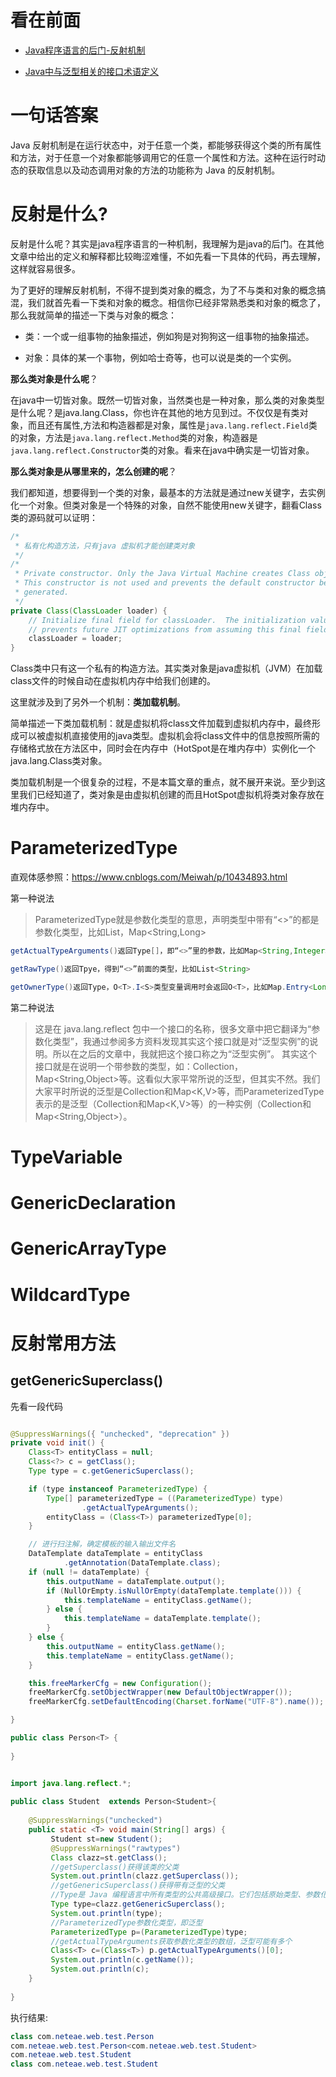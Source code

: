 看在前面
====

* <a href="https://www.cnblogs.com/zhangchengzi/p/9723250.html">Java程序语言的后门-反射机制</a>

* <a href="https://www.jianshu.com/p/da21b3a59b47">Java中与泛型相关的接口术语定义</a>

一句话答案
====

Java 反射机制是在运行状态中，对于任意一个类，都能够获得这个类的所有属性和方法，对于任意一个对象都能够调用它的任意一个属性和方法。这种在运行时动态的获取信息以及动态调用对象的方法的功能称为 Java 的反射机制。

反射是什么?
====

反射是什么呢？其实是java程序语言的一种机制，我理解为是java的后门。在其他文章中给出的定义和解释都比较晦涩难懂，不如先看一下具体的代码，再去理解，这样就容易很多。

为了更好的理解反射机制，不得不提到类对象的概念，为了不与类和对象的概念搞混，我们就首先看一下类和对象的概念。相信你已经非常熟悉类和对象的概念了，那么我就简单的描述一下类与对象的概念：

* 类：一个或一组事物的抽象描述，例如狗是对狗狗这一组事物的抽象描述。

* 对象：具体的某一个事物，例如哈士奇等，也可以说是类的一个实例。

**那么类对象是什么呢**？

在java中一切皆对象。既然一切皆对象，当然类也是一种对象，那么类的对象类型是什么呢？是java.lang.Class，你也许在其他的地方见到过。不仅仅是有类对象，而且还有属性,方法和构造器都是对象，属性是```java.lang.reflect.Field```类的对象，方法是```java.lang.reflect.Method```类的对象，构造器是```java.lang.reflect.Constructor```类的对象。看来在java中确实是一切皆对象。

**那么类对象是从哪里来的，怎么创建的呢**？

我们都知道，想要得到一个类的对象，最基本的方法就是通过new关键字，去实例化一个对象。但类对象是一个特殊的对象，自然不能使用new关键字，翻看Class类的源码就可以证明：

```java
/*
 * 私有化构造方法，只有java 虚拟机才能创建类对象
 */
/*
 * Private constructor. Only the Java Virtual Machine creates Class objects.
 * This constructor is not used and prevents the default constructor being
 * generated.
 */
private Class(ClassLoader loader) {
	// Initialize final field for classLoader.  The initialization value of non-null
	// prevents future JIT optimizations from assuming this final field is null.
	classLoader = loader;
}
```

Class类中只有这一个私有的构造方法。其实类对象是java虚拟机（JVM）在加载class文件的时候自动在虚拟机内存中给我们创建的。

这里就涉及到了另外一个机制：**类加载机制**。

简单描述一下类加载机制：就是虚拟机将class文件加载到虚拟机内存中，最终形成可以被虚拟机直接使用的java类型。虚拟机会将class文件中的信息按照所需的存储格式放在方法区中，同时会在内存中（HotSpot是在堆内存中）实例化一个java.lang.Class类对象。

类加载机制是一个很复杂的过程，不是本篇文章的重点，就不展开来说。至少到这里我们已经知道了，类对象是由虚拟机创建的而且HotSpot虚拟机将类对象存放在堆内存中。

ParameterizedType
====

直观体感参照：https://www.cnblogs.com/Meiwah/p/10434893.html

第一种说法

> ParameterizedType就是参数化类型的意思，声明类型中带有“<>”的都是参数化类型，比如List<Integer>，Map<String,Long>

```java
getActualTypeArguments()返回Type[]，即“<>”里的参数，比如Map<String,Integer>

getRawType()返回Tpye，得到“<>”前面的类型，比如List<String>

getOwnerType()返回Type，O<T>.I<S>类型变量调用时会返回O<T>，比如Map.Entry<Long,Short>
```

第二种说法

> 这是在 java.lang.reflect 包中一个接口的名称，很多文章中把它翻译为“参数化类型”，我通过参阅多方资料发现其实这个接口就是对“泛型实例”的说明。所以在之后的文章中，我就把这个接口称之为“泛型实例”。
其实这个接口就是在说明一个带参数的类型，如：Collection<String>，Map<String,Object>等。这看似大家平常所说的泛型，但其实不然。我们大家平时所说的泛型是Collection<E>和Map<K,V>等，而ParameterizedType表示的是泛型（Collection<E>和Map<K,V>等）的一种实例（Collection<String>和Map<String,Object>）。


TypeVariable
====



GenericDeclaration
====



GenericArrayType
====



WildcardType
====

反射常用方法
====

getGenericSuperclass()
-------

先看一段代码

```JAVA

@SuppressWarnings({ "unchecked", "deprecation" })
private void init() {
	Class<T> entityClass = null;
	Class<?> c = getClass();
	Type type = c.getGenericSuperclass();

	if (type instanceof ParameterizedType) {
		Type[] parameterizedType = ((ParameterizedType) type)
				.getActualTypeArguments();
		entityClass = (Class<T>) parameterizedType[0];
	}

	// 进行扫注解，确定模板的输入输出文件名
	DataTemplate dataTemplate = entityClass
			.getAnnotation(DataTemplate.class);
	if (null != dataTemplate) {
		this.outputName = dataTemplate.output();
		if (NullOrEmpty.isNullOrEmpty(dataTemplate.template())) {
			this.templateName = entityClass.getName();
		} else {
			this.templateName = dataTemplate.template();
		}
	} else {
		this.outputName = entityClass.getName();
		this.templateName = entityClass.getName();
	}

	this.freeMarkerCfg = new Configuration();
	freeMarkerCfg.setObjectWrapper(new DefaultObjectWrapper());
	freeMarkerCfg.setDefaultEncoding(Charset.forName("UTF-8").name());

}
```

```JAVA
public class Person<T> {
 
}
```

```java

import java.lang.reflect.*;
 
public class Student  extends Person<Student>{
 
	@SuppressWarnings("unchecked")
	public static <T> void main(String[] args) {
		 Student st=new Student();
		 @SuppressWarnings("rawtypes")
		 Class clazz=st.getClass();
		 //getSuperclass()获得该类的父类
		 System.out.println(clazz.getSuperclass());
		 //getGenericSuperclass()获得带有泛型的父类
		 //Type是 Java 编程语言中所有类型的公共高级接口。它们包括原始类型、参数化类型、数组类型、类型变量和基本类型。
		 Type type=clazz.getGenericSuperclass();
		 System.out.println(type);
		 //ParameterizedType参数化类型，即泛型
		 ParameterizedType p=(ParameterizedType)type;
		 //getActualTypeArguments获取参数化类型的数组，泛型可能有多个
		 Class<T> c=(Class<T>) p.getActualTypeArguments()[0];
		 System.out.println(c.getName());
		 System.out.println(c);
	}
 
}
```
执行结果:

```java
class com.neteae.web.test.Person
com.neteae.web.test.Person<com.neteae.web.test.Student>
com.neteae.web.test.Student
class com.neteae.web.test.Student
```
